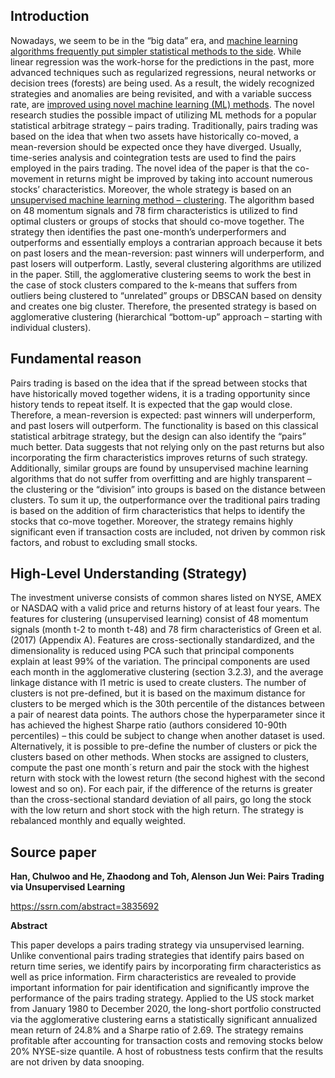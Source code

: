 ## Introduction

Nowadays, we seem to be in the “big data” era, and [machine learning algorithms frequently put simpler statistical methods to the side](https://quantpedia.com/the-cape-ratio-and-machine-learning/). While linear regression was the work-horse for the predictions in the past, more advanced techniques such as regularized regressions, neural networks or decision trees (forests) are being used. As a result, the widely recognized strategies and anomalies are being revisited, and with a variable success rate, are [improved using novel machine learning (ML) methods](https://quantpedia.com/man-vs-machine-stock-analysis/). The novel research studies the possible impact of utilizing ML methods for a popular statistical arbitrage strategy – pairs trading. Traditionally, pairs trading was based on the idea that when two assets have historically co-moved, a mean-reversion should be expected once they have diverged. Usually, time-series analysis and cointegration tests are used to find the pairs employed in the pairs trading. The novel idea of the paper is that the co-movement in returns might be improved by taking into account numerous stocks’ characteristics. Moreover, the whole strategy is based on an [unsupervised machine learning method – clustering](https://quantpedia.com/introduction-to-clustering-methods-in-portfolio-management-part-1/). The algorithm based on 48 momentum signals and 78 firm characteristics is utilized to find optimal clusters or groups of stocks that should co-move together. The strategy then identifies the past one-month’s underperformers and outperforms and essentially employs a contrarian approach because it bets on past losers and the mean-reversion: past winners will underperform, and past losers will outperform. Lastly, several clustering algorithms are utilized in the paper. Still, the agglomerative clustering seems to work the best in the case of stock clusters compared to the k-means that suffers from outliers being clustered to “unrelated” groups or DBSCAN based on density and creates one big cluster. Therefore, the presented strategy is based on agglomerative clustering (hierarchical “bottom-up” approach – starting with individual clusters).

## Fundamental reason

Pairs trading is based on the idea that if the spread between stocks that have historically moved together widens, it is a trading opportunity since history tends to repeat itself. It is expected that the gap would close. Therefore, a mean-reversion is expected: past winners will underperform, and past losers will outperform. The functionality is based on this classical statistical arbitrage strategy, but the design can also identify the “pairs” much better. Data suggests that not relying only on the past returns but also incorporating the firm characteristics improves returns of such strategy. Additionally, similar groups are found by unsupervised machine learning algorithms that do not suffer from overfitting and are highly transparent – the clustering or the “division” into groups is based on the distance between clusters. To sum it up, the outperformance over the traditional pairs trading is based on the addition of firm characteristics that helps to identify the stocks that co-move together.
Moreover, the strategy remains highly significant even if transaction costs are included, not driven by common risk factors, and robust to excluding small stocks.

## High-Level Understanding (Strategy)

The investment universe consists of common shares listed on NYSE, AMEX or NASDAQ with a valid price and returns history of at least four years. The features for clustering (unsupervised learning) consist of 48 momentum signals (month t-2 to month t-48) and 78 firm characteristics of Green et al. (2017) (Appendix A). Features are cross-sectionally standardized, and the dimensionality is reduced using PCA such that principal components explain at least 99% of the variation. The principal components are used each month in the agglomerative clustering (section 3.2.3), and the average linkage distance with l1 metric is used to create clusters. The number of clusters is not pre-defined, but it is based on the maximum distance for clusters to be merged which is the 30th percentile of the distances between a pair of nearest data points. The authors chose the hyperparameter since it has achieved the highest Sharpe ratio (authors considered 10-90th percentiles) – this could be subject to change when another dataset is used. Alternatively, it is possible to pre-define the number of clusters or pick the clusters based on other methods. When stocks are assigned to clusters, compute the past one month´s return and pair the stock with the highest return with stock with the lowest return (the second highest with the second lowest and so on). For each pair, if the difference of the returns is greater than the cross-sectional standard deviation of all pairs, go long the stock with the low return and short stock with the high return. The strategy is rebalanced monthly and equally weighted.

## Source paper

**Han, Chulwoo and He, Zhaodong and Toh, Alenson Jun Wei: Pairs Trading via Unsupervised Learning**

https://ssrn.com/abstract=3835692

**Abstract**

This paper develops a pairs trading strategy via unsupervised learning. Unlike conventional pairs trading strategies that identify pairs based on return time series, we identify pairs by incorporating firm characteristics as well as price information. Firm characteristics are revealed to provide important information for pair identification and significantly improve the performance of the pairs trading strategy. Applied to the US stock market from January 1980 to December 2020, the long-short portfolio constructed via the agglomerative clustering earns a statistically significant annualized mean return of 24.8% and a Sharpe ratio of 2.69. The strategy remains profitable after accounting for transaction costs and removing stocks below 20% NYSE-size quantile. A host of robustness tests confirm that the results are not driven by data snooping.

